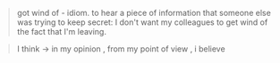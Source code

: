 > got wind of - idiom. to hear a piece of information that someone else was trying to keep secret: I don't want my colleagues to get wind of the fact that I'm leaving. 

> I think -> in my opinion , from my point of view , i believe
